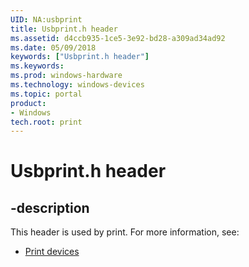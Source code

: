 ```yaml
---
UID: NA:usbprint
title: Usbprint.h header
ms.assetid: d4ccb935-1ce5-3e92-bd28-a309ad34ad92
ms.date: 05/09/2018
keywords: ["Usbprint.h header"]
ms.keywords: 
ms.prod: windows-hardware
ms.technology: windows-devices
ms.topic: portal
product:
- Windows
tech.root: print
---
```


# Usbprint.h header


## -description


This header is used by print. For more information, see:

- [Print devices](../_print/index.md)
